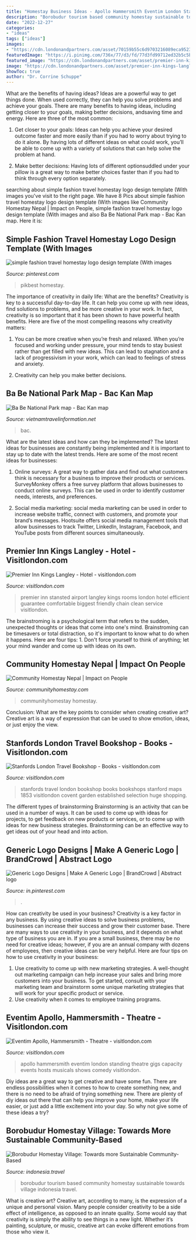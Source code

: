 ```yaml
---
title: "Homestay Business Ideas - Apollo Hammersmith Eventim London Standing Theatre Gigs Capacity Events Hosts Musicals Shows Comedy Visitlondon"
description: "Borobudur tourism based community homestay sustainable towards village indonesia travel"
date: "2022-12-27"
categories:
- "ideas"
tags: ["ideas"]
images:
- "https://cdn.londonandpartners.com/asset/70159b55c6d9703216089eca9523edf1.jpg"
featuredImage: "https://i.pinimg.com/736x/77/d3/fd/77d3fd99712ed32b5c5bfa38e889754a.jpg"
featured_image: "https://cdn.londonandpartners.com/asset/premier-inn-kings-langley-79e9ea8e2812852b059a46a293639a2b.jpg"
image: "https://cdn.londonandpartners.com/asset/premier-inn-kings-langley-79e9ea8e2812852b059a46a293639a2b.jpg"
ShowToc: true
author: "Dr. Corrine Schuppe"
---
```



What are the benefits of having ideas?
Ideas are a powerful way to get things done. When used correctly, they can help you solve problems and achieve your goals. There are many benefits to having ideas, including getting closer to your goals, making better decisions, andsaving time and energy. Here are three of the most common: 
1. Get closer to your goals: Ideas can help you achieve your desired outcome faster and more easily than if you had to worry about trying to do it alone. By having lots of different ideas on what could work, you’ll be able to come up with a variety of solutions that can help solve the problem at hand.

2. Make better decisions: Having lots of different optionsuddled under your pillow is a great way to make better choices faster than if you had to think through every option separately.

	

		
searching about simple fashion travel homestay logo design template (With images you've visit to the right page. We have 8 Pics about simple fashion travel homestay logo design template (With images like Community Homestay Nepal | Impact on People, simple fashion travel homestay logo design template (With images and also Ba Be National Park map - Bac Kan map. Here it is:
		
    
## Simple Fashion Travel Homestay Logo Design Template (With Images

<img loading=lazy src="https://i.pinimg.com/736x/5e/8e/83/5e8e83d0b4b99d56c40b18dbc4cde7a6.jpg" onerror="this.onerror=null;this.src='https://tse4.mm.bing.net/th?id=OIP.VTL2Caa-AUiqXzViHkAHgQAAAA&amp;pid=15.1';" alt="simple fashion travel homestay logo design template (With images">

_Source: pinterest.com_

>pikbest homestay. 

	

The importance of creativity in daily life: What are the benefits?
Creativity is key to a successful day-to-day life. It can help you come up with new ideas, find solutions to problems, and be more creative in your work. In fact, creativity is so important that it has been shown to have powerful health benefits. Here are five of the most compelling reasons why creativity matters: 
1. You can be more creative when you’re fresh and relaxed. When you’re focused and working under pressure, your mind tends to stay busiest rather than get filled with new ideas. This can lead to stagnation and a lack of progressivism in your work, which can lead to feelings of stress and anxiety. 

2. Creativity can help you make better decisions.

    
## Ba Be National Park Map - Bac Kan Map

<img loading=lazy src="http://vietnamtravelinformation.net/images/vietnam-map/babe-villages-map.jpg" onerror="this.onerror=null;this.src='https://tse1.mm.bing.net/th?id=OIP.wNcD7geFF11l5CVxKNk5fgHaF8&amp;pid=15.1';" alt="Ba Be National Park map - Bac Kan map">

_Source: vietnamtravelinformation.net_

>bac. 

	

What are the latest ideas and how can they be implemented?
The latest ideas for businesses are constantly being implemented and it is important to stay up to date with the latest trends. Here are some of the most recent ideas for businesses:
1. Online surveys: A great way to gather data and find out what customers think is necessary for a business to improve their products or services. SurveyMonkey offers a free survey platform that allows businesses to conduct online surveys. This can be used in order to identify customer needs, interests, and preferences.

2. Social media marketing: social media marketing can be used in order to increase website traffic, connect with customers, and promote your brand’s messages. Hootsuite offers social media management tools that allow businesses to track Twitter, LinkedIn, Instagram, Facebook, and YouTube posts from different sources simultaneously.

    
## Premier Inn Kings Langley - Hotel - Visitlondon.com

<img loading=lazy src="https://cdn.londonandpartners.com/asset/premier-inn-kings-langley-79e9ea8e2812852b059a46a293639a2b.jpg" onerror="this.onerror=null;this.src='https://tse3.mm.bing.net/th?id=OIP.eenqjigShSsFmkaik2OaKwHaEK&amp;pid=15.1';" alt="Premier Inn Kings Langley - Hotel - visitlondon.com">

_Source: visitlondon.com_

>premier inn stansted airport langley kings rooms london hotel efficient guarantee comfortable biggest friendly chain clean service visitlondon. 

	

The brainstroming is a psychological term that refers to the sudden, unexpected thoughts or ideas that come into one's mind. Brainstroming can be timesavers or total distraction, so it's important to know what to do when it happens. Here are four tips: 1. Don't force yourself to think of anything; let your mind wander and come up with ideas on its own. 
    
## Community Homestay Nepal | Impact On People

<img loading=lazy src="https://chswp.communityhomestay.com/wp-content/uploads/2019/12/impact-story-768x1024.png" onerror="this.onerror=null;this.src='https://tse2.mm.bing.net/th?id=OIP.6CZcfpTmpFIwbPLPwW4VyAHaJ4&amp;pid=15.1';" alt="Community Homestay Nepal | Impact on People">

_Source: communityhomestay.com_

>communityhomestay homestay. 

	

Conclusion: What are the key points to consider when creating creative art?
Creative art is a way of expression that can be used to show emotion, ideas, or just enjoy the view.

    
## Stanfords London Travel Bookshop - Books - Visitlondon.com

<img loading=lazy src="https://cdn.londonandpartners.com/asset/079bb30adb901b2afcdc349913c01394.jpg" onerror="this.onerror=null;this.src='https://tse4.mm.bing.net/th?id=OIP.B5uzCtuQGyr83DSZE8ATlAHaEK&amp;pid=15.1';" alt="Stanfords London Travel Bookshop - Books - visitlondon.com">

_Source: visitlondon.com_

>stanfords travel london bookshop books bookshops stanford maps 1853 visitlondon covent garden established selection huge shopping. 

	

The different types of brainstorming
Brainstorming is an activity that can be used in a number of ways. It can be used to come up with ideas for projects, to get feedback on new products or services, or to come up with ideas for new business strategies. Brainstorming can be an effective way to get ideas out of your head and into action.

    
## Generic Logo Designs | Make A Generic Logo | BrandCrowd | Abstract Logo

<img loading=lazy src="https://i.pinimg.com/736x/77/d3/fd/77d3fd99712ed32b5c5bfa38e889754a.jpg" onerror="this.onerror=null;this.src='https://tse1.mm.bing.net/th?id=OIP.XFE-yZw7U11JI6Yr1UxARwAAAA&amp;pid=15.1';" alt="Generic Logo Designs | Make A Generic Logo | BrandCrowd | Abstract logo">

_Source: in.pinterest.com_

>. 

	

How can creativity be used in your business?
Creativity is a key factor in any business. By using creative ideas to solve business problems, businesses can increase their success and grow their customer base. There are many ways to use creativity in your business, and it depends on what type of business you are in. If you are a small business, there may be no need for creative ideas; however, if you are an annual company with dozens of employees, then creative ideas can be very helpful. Here are four tips on how to use creativity in your business: 
1) Use creativity to come up with new marketing strategies. A well-thought out marketing campaign can help increase your sales and bring more customers into your business. To get started, consult with your marketing team and brainstorm some unique marketing strategies that will work for your specific product or service. 
2) Use creativity when it comes to employee training programs.

    
## Eventim Apollo, Hammersmith - Theatre - Visitlondon.com

<img loading=lazy src="https://cdn.londonandpartners.com/asset/70159b55c6d9703216089eca9523edf1.jpg" onerror="this.onerror=null;this.src='https://tse4.mm.bing.net/th?id=OIP.cBWbVcbZcDIWCJ7KlSPt8QHaEK&amp;pid=15.1';" alt="Eventim Apollo, Hammersmith - Theatre - visitlondon.com">

_Source: visitlondon.com_

>apollo hammersmith eventim london standing theatre gigs capacity events hosts musicals shows comedy visitlondon. 

	

Diy ideas are a great way to get creative and have some fun. There are endless possibilities when it comes to how to create something new, and there is no need to be afraid of trying something new. There are plenty of diy ideas out there that can help you improve your home, make your life easier, or just add a little excitement into your day. So why not give some of these ideas a try?

    
## Borobudur Homestay Village: Towards More Sustainable Community-Based

<img loading=lazy src="http://www.indonesia.travel/content/dam/indtravelrevamp/en/news-events/news/borobudur-homestay-village-towards-more-sustainable-community-based-tourism/dc536dd652d0f48683e8fa24ee3d3ec69f531e0f-9522a.jpg/_jcr_content/renditions/cq5dam.web.1280.1280.jpeg" onerror="this.onerror=null;this.src='https://tse4.mm.bing.net/th?id=OIP.iHS5nAdD59W80GmHoNYNmgHaDU&amp;pid=15.1';" alt="Borobudur Homestay Village: Towards more Sustainable Community-Based">

_Source: indonesia.travel_

>borobudur tourism based community homestay sustainable towards village indonesia travel. 

	

What is creative art?
Creative art, according to many, is the expression of a unique and personal vision. Many people consider creativity to be a side effect of intelligence, as opposed to an innate quality. Some would say that creativity is simply the ability to see things in a new light. Whether it’s painting, sculpture, or music, creative art can evoke different emotions from those who view it.

